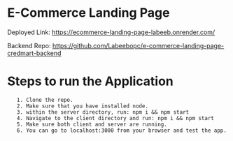 # E-Commerce Landing Page
  Deployed Link: https://ecommerce-landing-page-labeeb.onrender.com/

  Backend Repo: https://github.com/Labeebopc/e-commerce-landing-page-credmart-backend

 # Steps to run the Application
       1. Clone the repo.
       2. Make sure that you have installed node.
       3. within the server directory, run: npm i && npm start
       4. Navigate to the client directory and run: npm i && npm start
       5. Make sure both client and server are running.
       6. You can go to localhost:3000 from your browser and test the app.
       
